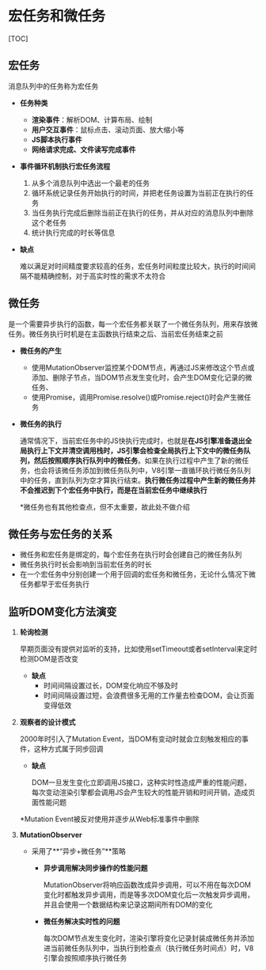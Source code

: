 # 宏任务和微任务

[TOC]

## 宏任务

消息队列中的任务称为宏任务

- **任务种类**

  - **渲染事件**：解析DOM、计算布局、绘制
  - **用户交互事件**：鼠标点击、滚动页面、放大缩小等
  - **JS脚本执行事件**
  - **网络请求完成、文件读写完成事件**

- **事件循环机制执行宏任务流程**

  1. 从多个消息队列中选出一个最老的任务
  2. 循环系统记录任务开始执行的时间，并把老任务设置为当前正在执行的任务
  3. 当任务执行完成后删除当前正在执行的任务，并从对应的消息队列中删除这个老任务
  4. 统计执行完成的时长等信息

- **缺点**

  难以满足对时间精度要求较高的任务，宏任务时间粒度比较大，执行的时间间隔不能精确控制，对于高实时性的需求不太符合

  

## 微任务

是一个需要异步执行的函数，每一个宏任务都关联了一个微任务队列，用来存放微任务。微任务执行时机是在主函数执行结束之后、当前宏任务结束之前

- **微任务的产生**

  - 使用MutationObserver监控某个DOM节点，再通过JS来修改这个节点或添加、删除子节点，当DOM节点发生变化时，会产生DOM变化记录的微任务、
  - 使用Promise，调用Promise.resolve()或Promise.reject()时会产生微任务

- **微任务的执行**

  通常情况下，当前宏任务中的JS快执行完成时，也就是**在JS引擎准备退出全局执行上下文并清空调用栈时，JS引擎会检查全局执行上下文中的微任务队列，然后按照顺序执行队列中的微任务**。如果在执行过程中产生了新的微任务，也会将该微任务添加到微任务队列中，V8引擎一直循环执行微任务队列中的任务，直到队列为空才算执行结束。**执行微任务过程中产生新的微任务并不会推迟到下个宏任务中执行，而是在当前宏任务中继续执行**

  *微任务也有其他检查点，但不太重要，故此处不做介绍



## 微任务与宏任务的关系

- 微任务和宏任务是绑定的，每个宏任务在执行时会创建自己的微任务队列
- 微任务执行时长会影响到当前宏任务的时长
- 在一个宏任务中分别创建一个用于回调的宏任务和微任务，无论什么情况下微任务都早于宏任务执行



## 监听DOM变化方法演变

1. **轮询检测**

   早期页面没有提供对监听的支持，比如使用setTimeout或者setInterval来定时检测DOM是否改变

   - **缺点**
     - 时间间隔设置过长，DOM变化响应不够及时
     - 时间间隔设置过短，会浪费很多无用的工作量去检查DOM，会让页面变得低效

2. **观察者的设计模式**

   2000年时引入了Mutation Event，当DOM有变动时就会立刻触发相应的事件，这种方式属于同步回调

   - **缺点**

     DOM一旦发生变化立即调用JS接口，这种实时性造成严重的性能问题，每次变动渲染引擎都会调用JS会产生较大的性能开销和时间开销，造成页面性能问题

   *Mutation Event被反对使用并逐步从Web标准事件中删除

3. **MutationObserver**

   - 采用了**“异步+微任务”**策略

     - **异步调用解决同步操作的性能问题**

       MutationObserver将响应函数改成异步调用，可以不用在每次DOM变化时都触发异步调用，而是等多次DOM变化后一次触发异步调用，并且会使用一个数据结构来记录这期间所有DOM的变化

     - **微任务解决实时性的问题**

       每次DOM节点发生变化时，渲染引擎将变化记录封装成微任务并添加进当前微任务队列中，当执行到检查点（执行微任务时间点）时，V8引擎会按照顺序执行微任务

   



